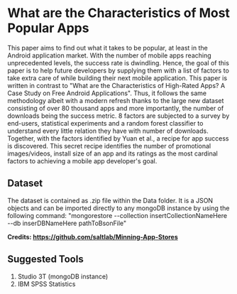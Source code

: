 # What are the Characteristics of Most Popular Apps

This paper aims to find out what it takes to be popular, at least in the Android application market. With the number of mobile apps reaching unprecedented levels, the success rate is dwindling. Hence, the goal of this paper is to help future developers by supplying them with a list of factors to take extra care of while building their next mobile application. This paper is written in contrast to "What are the Characteristics of High-Rated Apps? A Case Study on Free Android Applications".  Thus, it follows the same methodology albeit with a modern refresh thanks to the large new dataset consisting of over 80 thousand apps and more importantly, the number of downloads being the success metric.
8 factors are subjected to a survey by end-users, statistical experiments and a random forest classifier to understand every little relation they have with number of downloads. Together, with the factors identified by Yuan et al., a recipe for app success is discovered. This secret recipe identifies the number of promotional images/videos, install size of an app and its ratings as the most cardinal factors to achieving a mobile app developer's goal.

## Dataset

The dataset is contained as .zip file within the Data folder.
It is a JSON objects and can be imported directly to any mongoDB instance by using the following command: "mongorestore --collection insertCollectionNameHere --db inserDBNameHere pathToBsonFile"

**Credits: https://github.com/saltlab/Minning-App-Stores**

## Suggested Tools
1. Studio 3T (mongoDB instance)
2. IBM SPSS Statistics
